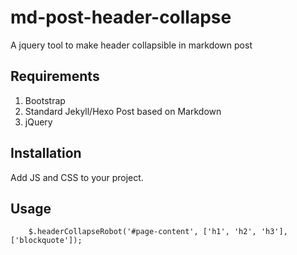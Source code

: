 # md-post-header-collapse
A jquery tool to make header collapsible in markdown post

## Requirements

1. Bootstrap
2. Standard Jekyll/Hexo Post based on Markdown
3. jQuery

## Installation 

Add JS and CSS to your project.

## Usage

```
    $.headerCollapseRobot('#page-content', ['h1', 'h2', 'h3'], ['blockquote']);
```